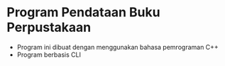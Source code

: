 # Program Pendataan Buku Perpustakaan
- Program ini dibuat dengan menggunakan bahasa pemrograman C++
- Program berbasis CLI

